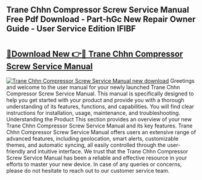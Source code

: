## Trane Chhn Compressor Screw Service Manual Free Pdf Download - Part-hGc New Repair Owner Guide - User Service Edition lFlBF

# <h2><a href="http://bc84940.oget.top/?id=Trane+Chhn+Compressor+Screw+Service+Manual">🔗Download New 👉🔴 Trane Chhn Compressor Screw Service Manual</a></h2>

[![Trane Chhn Compressor Screw Service Manual new download](https://i.imgur.com/5g1atiW.png)](http://bc84940.oget.top/?id=Trane+Chhn+Compressor+Screw+Service+Manual)
Greetings and welcome to the user manual for your newly launched Trane Chhn Compressor Screw Service Manual. This manual is specifically designed to help you get started with your product and provide you with a thorough understanding of its features, functions, and capabilities. You will find clear instructions for installation, usage, maintenance, and troubleshooting. Understanding the Product This section provides an overview of your new Trane Chhn Compressor Screw Service Manual and its key features. Trane Chhn Compressor Screw Service Manual offers users an extensive range of advanced features, including geolocation, smart alerts, customizable themes, and automatic syncing, all easily controlled through the user-friendly and intuitive interface. We trust that the Trane Chhn Compressor Screw Service Manual has been a reliable and effective resource in your efforts to master your new device. In case of any queries or concerns, please do not hesitate to reach out to our customer service team.
